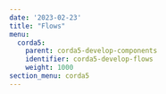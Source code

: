 ```yaml
---
date: '2023-02-23'
title: "Flows"
menu:
  corda5:
    parent: corda5-develop-components
    identifier: corda5-develop-flows
    weight: 1000
section_menu: corda5
---
```

